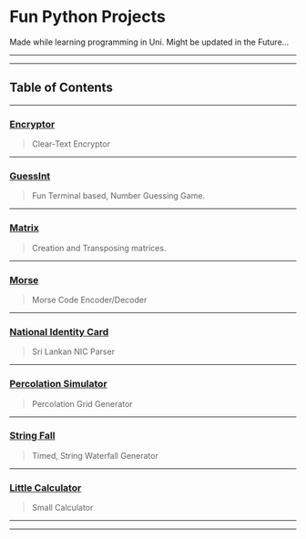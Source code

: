 # Fun Python Projects

Made while learning programming in Uni. Might be updated in the Future...

---
---

## Table of Contents

---

### [Encryptor](Encryptor/)

> Clear-Text Encryptor

---

### [GuessInt](GuessInt/)

> Fun Terminal based, Number Guessing Game.

---

### [Matrix](Matrix/)

> Creation and Transposing matrices.

---

### [Morse](Morse/)

> Morse Code Encoder/Decoder

---

### [National Identity Card](National%20Identity%20Card/)

> Sri Lankan NIC Parser

---

### [Percolation Simulator](Percolation%20Simulator/)

> Percolation Grid Generator

---

### [String Fall](String%20Fall/)

> Timed, String Waterfall Generator

---

### [Little Calculator](Little%20Calculator/)

> Small Calculator

---
---
